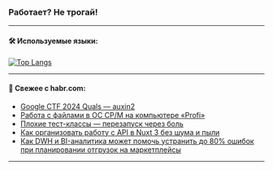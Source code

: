 ### Работает? Не трогай!

---
<!--
#### 🛠️ Technical stack:

![Java](https://img.shields.io/badge/Java-informational?logo=Oracle&style=flat&logoColor=white&color=FF4500)
![Kotlin](https://img.shields.io/badge/Kotlin-informational?logo=Kotlin&style=flat&logoColor=white&color=774D97)
![TS](https://img.shields.io/badge/TypeScript-informational?logo=typeScript&style=flat&logoColor=black&color=017acc)
![Python](https://img.shields.io/badge/Python-informational?logo=Python&style=flat&logoColor=black&color=ffdd54) <br>
![Spring](https://img.shields.io/badge/Spring-informational?logo=Spring&style=flat&logoColor=white&color=6DB33F) 
![SpringBoot](https://img.shields.io/badge/SpringBoot-informational?logo=SpringBoot&style=flat&logoColor=white&color=6DB33F)
![Nest](https://img.shields.io/badge/NestJS-informational?logo=NestJS&style=flat&logoColor=white&color=E0234E) 
![NodeJS](https://img.shields.io/badge/NodeJS-informational?logo=node.js&style=flat&logoColor=white&color=70A760)<br>
![PostgreSQL](https://img.shields.io/badge/PostgreSQL-informational?logo=PostgreSQL&style=flat&logoColor=white&color=DAA520)
![MongoDB](https://img.shields.io/badge/MongoDB-informational?logo=MongoDB&style=flat&logoColor=white&color=870000)
![Apache](https://img.shields.io/badge/Apache-informational?logo=apache&style=flat&logoColor=white&color=f74e28)

___ 
-->

#### 🛠️ Используемые языки:

[![Top Langs](https://github-readme-stats-u2qms2cxw-advtsettinggmailcoms-projects.vercel.app/api/top-langs/?username=zloylis&langs_count=10&hide_title=true&title_color=e6edf3&size_weight=0.5&count_weight=0.5&layout=compact&hide_progress=true&hide_border=true&theme=dracula)](https://github.com/zloylis)

<!---


####  :octocat:&nbsp;&nbsp; Статистика:

![GitHub stats](https://github-readme-stats-u2qms2cxw-advtsettinggmailcoms-projects.vercel.app/api?username=zloylis&show_icons=true&hide_border=true&theme=dracula&title_color=e6edf3&include_all_commits=true&count_private=true&hide_rank=false&hide_title=true&rank_icon=github)
-->
---

#### 💬 Свежее с habr.com:

<!-- BLOG-POST-LIST:START -->
- [Google CTF 2024 Quals — auxin2](https://habr.com/ru/companies/radcop/articles/837672/?utm_source=habrahabr&utm_medium=rss&utm_campaign=837672)
- [Работа с файлами в ОС CP/M на компьютере «Profi»](https://habr.com/ru/articles/837664/?utm_source=habrahabr&utm_medium=rss&utm_campaign=837664)
- [Плохие тест-классы — перезапуск через боль](https://habr.com/ru/articles/837630/?utm_source=habrahabr&utm_medium=rss&utm_campaign=837630)
- [Как организовать работу с API в Nuxt 3 без шума и пыли](https://habr.com/ru/articles/837584/?utm_source=habrahabr&utm_medium=rss&utm_campaign=837584)
- [Как DWH и BI-аналитика может помочь устранить до 80% ошибок при планировании отгрузок на маркетплейсы](https://habr.com/ru/articles/837578/?utm_source=habrahabr&utm_medium=rss&utm_campaign=837578)
<!-- BLOG-POST-LIST:END -->

---
